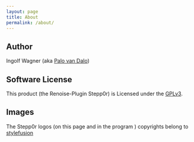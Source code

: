```yaml
---
layout: page
title: About
permalink: /about/
---
```


## Author

Ingolf Wagner (aka [Palo van Dalo](https://soundcloud.com/palo-van-dalo))


## Software License

This product (the Renoise-Plugin Stepp0r) is Licensed under the [GPLv3](http://www.gnu.org/licenses/). 

## Images

The Stepp0r logos (on this page and in the program ) copyrights belong to [stylefusion](http://www.stylefusion.de/)

